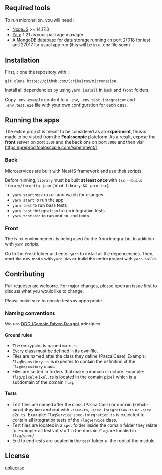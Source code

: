 

## Required tools

To run micronation, you will need :

- [NodeJS](https://nodejs.org/en/) >= 14.17.3
- [Yarn](https://classic.yarnpkg.com/lang/en/) 1.21 as your package manager
- A [MongoDB](https://www.mongodb.com/) database for data storage running on port 27018 for test and 27017 for usual app run (this will be in a .env file soon)

## Installation

First, clone the repository with :

`git clone https://github.com/Sorikairox/micronation`


Install all dependencies by using `yarn install` in `back` and `front` folders.

Copy `.env.example` content to a `.env`, `.env.test.integration` and `.env.test.e2e` file with your own configuration for each case.

## Running the apps

The entire project is meant to be considered as an **experiment**, thus is made to be visited from the **Fouloscopie** plateform.
As a result, expose the **front** server on port `3500` and the back one on port `3000` and then visit https://preprod.fouloscopie.com/experiment/1

### Back
Microservices are built with NestJS framework and use their scripts.

Before running, `library` must be built **at least once** with `tsc --build library/tsconfig.json` (or `cd library && yarn tsc`).

- `yarn start:dev` to run and watch for changes
- `yarn start` to run the app
- `yarn test` to run base tests
- `yarn test:integration` to run integration tests
- `yarn test:e2e` to run end-to-end tests

### Front

The Nuxt environnement is being used for the front integration, in addition with `yarn` scripts.

Go to the `front` folder and enter `yarn` to install all the dependencies.
Then, start the dev mode with `yarn dev` or build the entire project with `yarn build`.

## Contributing
Pull requests are welcome. For major changes, please open an issue first to discuss what you would like to change.

Please make sure to update tests as appropriate.

### Naming conventions

We use [DDD (Domain Driven Design)](https://en.wikipedia.org/wiki/Domain-driven_design) principles.

#### Ground rules

- The entrypoint is named `main.ts`.
- Every class must be defined in its own file.
- Files are named after the class they define (PascalCase). Example: `FlagRepository.ts` is expected to contain the definition of the `FlagRepository` class.
- Files are sorted in folders that make a domain structure. Example: `flag/pixel/Pixel.ts` is located in the domain `pixel` which is a subdomain of the domain `flag`.
  
#### Tests

- Test files are named after the class (PascalCase) or domain (kebab-case) they test and end with `.spec.ts`, `.spec-integration.ts` or `.spec-e2e.ts`. Example: `FlagService.spec-integration.ts` is expected to contain all integration tests of the `FlagService` class.
- Test files are located in a `spec` folder inside the domain folder they relate to. Example: all tests of stuff in the domain `flag` are located in `flag/spec/`. 
- End to end tests are located in the `test` folder at the root of the module.

## License
[unlicense](https://choosealicense.com/licenses/unlicense/)

